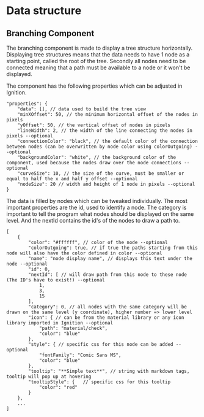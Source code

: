 # Data structure

## Branching Component

The branching component is made to display a tree structure horizontally. Displaying tree structures means that the data needs to have 1 node as a starting point, called the root of the tree. Secondly all nodes need to be connected meaning that a path must be available to a node or it won't be displayed.

The component has the following properties which can be adjusted in Ignition.

```JSON5
"properties": {
    "data": [], // data used to build the tree view
    "minXOffset": 50, // the minimum horizontal offset of the nodes in pixels
    "yOffset": 50, // the vertical offset of nodes in pixels
    "lineWidth": 2, // the width of the line connecting the nodes in pixels --optional
    "connectionColor": "black", // the default color of the connection between nodes (can be overwritten by node color using colorOutgoing) --optional
    "backgroundColor": "white", // the background color of the component, used because the nodes draw over the node connections --optional
    "curveSize": 10, // the size of the curve, must be smaller or equal to half the x and half y offset --optional
    "nodeSize": 20 // width and height of 1 node in pixels --optional
}
```

The data is filled by nodes which can be tweaked individually. The most important properties are the id, used to identify a node. The category is important to tell the program what nodes should be displayed on the same level. And the nextId contains the id's of the nodes to draw a path to.

```JSON5
[
    {
        "color": "#ffffff", // color of the node --optional
        "colorOutgoing": true, // if true the paths starting from this node will also have the color defined in color --optional
        "name": "node display name", // displays this text under the node --optional
        "id": 0,
        "nextId": [ // will draw path from this node to these node (The ID's have to exist!) --optional
            1,
            3,
            15
        ],
        "category": 0, // all nodes with the same category will be drawn on the same level (y coordinate), higher number => lower level
        "icon": { // can be from the material library or any icon library imported in Ignition --optional
            "path": "material/check",
            "color": "blue"
        },
        "style": { // specific css for this node can be added --optional
            "fontFamily": "Comic Sans MS",
            "color": "blue"
        },
        "tooltip": "**Simple text**", // string with markdown tags, tooltip will pop up at hovering 
        "tooltipStyle": {   // specific css for this tooltip
            "color": "red"
        }
    },
    ...
]
```

